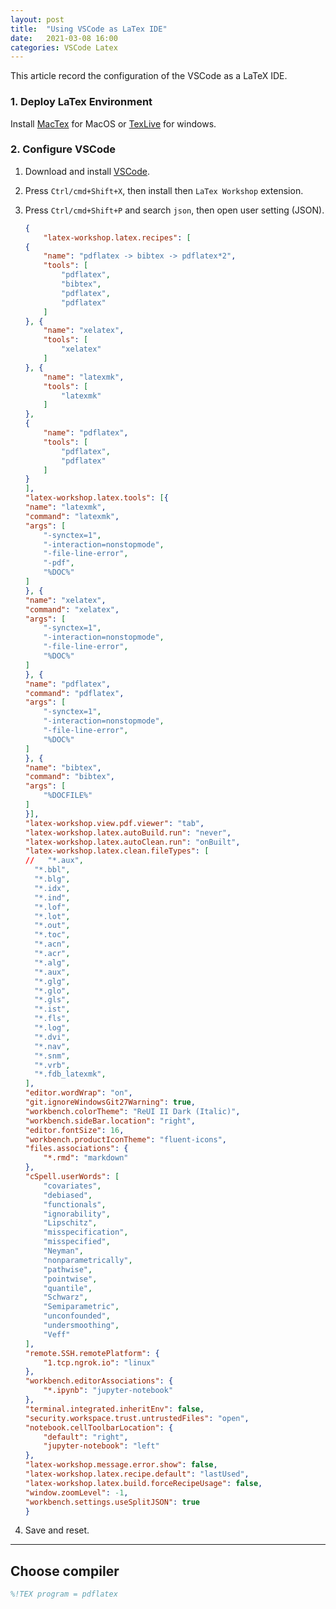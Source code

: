 ```yaml
---
layout: post
title:  "Using VSCode as LaTex IDE"
date:   2021-03-08 16:00 
categories: VSCode Latex
---
```


This article record the configuration of the VSCode as a LaTeX IDE.

### 1. Deploy LaTex Environment

Install [MacTex](https://www.tug.org/mactex/) for MacOS or [TexLive](https://www.tug.org/texlive/) for windows.

### 2. Configure VSCode

1. Download and install [VSCode](https://code.visualstudio.com/).

2.  Press `Ctrl/cmd+Shift+X`, then install then `LaTex Workshop` extension.

3. Press `Ctrl/cmd+Shift+P` and search `json`, then open user setting (JSON).

   ```json
   {
       "latex-workshop.latex.recipes": [
   {
       "name": "pdflatex -> bibtex -> pdflatex*2",
       "tools": [
           "pdflatex",
           "bibtex",
           "pdflatex",
           "pdflatex"
       ]
   }, {
       "name": "xelatex",
       "tools": [
           "xelatex"
       ]
   }, {
       "name": "latexmk",
       "tools": [
           "latexmk"
       ]
   },
   {
       "name": "pdflatex",
       "tools": [
           "pdflatex",
           "pdflatex"
       ]
   }
   ],
   "latex-workshop.latex.tools": [{
   "name": "latexmk",
   "command": "latexmk",
   "args": [
       "-synctex=1",
       "-interaction=nonstopmode",
       "-file-line-error",
       "-pdf",
       "%DOC%"
   ]
   }, {
   "name": "xelatex",
   "command": "xelatex",
   "args": [
       "-synctex=1",
       "-interaction=nonstopmode",
       "-file-line-error",
       "%DOC%"
   ]
   }, {
   "name": "pdflatex",
   "command": "pdflatex",
   "args": [
       "-synctex=1",
       "-interaction=nonstopmode",
       "-file-line-error",
       "%DOC%"
   ]
   }, {
   "name": "bibtex",
   "command": "bibtex",
   "args": [
       "%DOCFILE%"
   ]
   }],
   "latex-workshop.view.pdf.viewer": "tab",
   "latex-workshop.latex.autoBuild.run": "never", 
   "latex-workshop.latex.autoClean.run": "onBuilt", 
   "latex-workshop.latex.clean.fileTypes": [
   //   "*.aux",
     "*.bbl",
     "*.blg",
     "*.idx",
     "*.ind",
     "*.lof",
     "*.lot",
     "*.out",
     "*.toc",
     "*.acn",
     "*.acr",
     "*.alg",
     "*.aux",
     "*.glg",
     "*.glo",
     "*.gls",
     "*.ist",
     "*.fls",
     "*.log",
     "*.dvi",
     "*.nav",
     "*.snm",
     "*.vrb",
     "*.fdb_latexmk",
   ],
   "editor.wordWrap": "on",
   "git.ignoreWindowsGit27Warning": true,
   "workbench.colorTheme": "ReUI II Dark (Italic)",
   "workbench.sideBar.location": "right",
   "editor.fontSize": 16,
   "workbench.productIconTheme": "fluent-icons",
   "files.associations": {
       "*.rmd": "markdown"
   },
   "cSpell.userWords": [
       "covariates",
       "debiased",
       "functionals",
       "ignorability",
       "Lipschitz",
       "misspecification",
       "misspecified",
       "Neyman",
       "nonparametrically",
       "pathwise",
       "pointwise",
       "quantile",
       "Schwarz",
       "Semiparametric",
       "unconfounded",
       "undersmoothing",
       "Veff"
   ],
   "remote.SSH.remotePlatform": {
       "1.tcp.ngrok.io": "linux"
   },
   "workbench.editorAssociations": {
       "*.ipynb": "jupyter-notebook"
   },
   "terminal.integrated.inheritEnv": false,
   "security.workspace.trust.untrustedFiles": "open",
   "notebook.cellToolbarLocation": {
       "default": "right",
       "jupyter-notebook": "left"
   },
   "latex-workshop.message.error.show": false,
   "latex-workshop.latex.recipe.default": "lastUsed",
   "latex-workshop.latex.build.forceRecipeUsage": false,
   "window.zoomLevel": -1,
   "workbench.settings.useSplitJSON": true
   }
   ```

4. Save and reset.

   

---

## Choose compiler

```latex
%!TEX program = pdflatex
```

